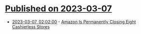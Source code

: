 # [Published on 2023-03-07](index.md)

* [2023-03-07, 02:02:00](https://slashdot.org/story/23/03/06/230222/amazon-is-permanently-closing-eight-cashierless-stores?utm_source=rss1.0mainlinkanon&utm_medium=feed) - [Amazon Is Permanently Closing Eight Cashierless Stores](https://slashdot.org/story/23/03/06/230222/amazon-is-permanently-closing-eight-cashierless-stores?utm_source=rss1.0mainlinkanon&utm_medium=feed)
